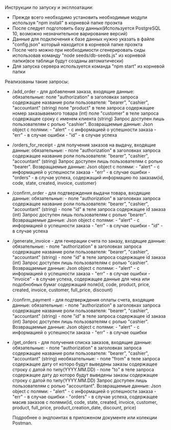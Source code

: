 Инструкции по запуску и эксплоатации:
  - Прежде всего необходимо установить необходимые модули используя "npm install" в корневой папке проэкта
  - После следует подготовить базу данных(Используется PostgreSQL 10, возможно незначительное варирование версий)
  - Данные для подключения к базе данных нужно указать в файле "config.json" который находится в корневой папке проэкта
  - После чего можно при необходимости сгенерировать сиды использовав команду "node seeds/db-seeds.js" из корневой папки(все таблици будут     созданы автоматически)
  - Для запуска сервера используется команда "npm start" из корневой папки
  
Реализованы такие запросы:
  - /add_order - для добавления заказа, входящие данные: 
      обязательные:
         поле "authorization" в заголовках запроса содержащее название роли пользователя: "bearer", "cashier", "accountant" (string)
         поле "product" в теле запроса содержащее номер заказываемого товара (int)
         поле "customer" в теле запроса содержащее сроку с именем клиента (string)
     Запрос доступен лишь пользователям с ролью "cashier".
     Возвращаемые данные:
      Json object с полями:
        - "alert" - с информацией о успешности заказа
        - "err" - в случае ошибки
        - "id" - в случае успеха
     
  - /orders_for_receipt - для получения заказов на выдачу, входящие данные: 
      обязательные:
        - поле "authorization" в заголовках запроса содержащее название роли пользователя: "bearer", "cashier", "accountant" (string)
     Запрос доступен лишь пользователям с ролью "bearer".
     Возвращаемые данные:
      Json object с полями:
        - "alert" - с информацией о успешности заказа
        - "err" - в случае ошибки
        - "orders" - в случае успеха, содержащий информацию по заказам(id, code, state, created, invoice, customer)
     
  - /confirm_order - для подтверждения выдачи товара, входящие данные: 
      обязательные:
        - поле "authorization" в заголовках запроса содержащее название роли пользователя: "bearer", "cashier", "accountant" (string)
        - поле "id" в теле запроса содержащее id заказа (int)
     Запрос доступен лишь пользователям с ролью "bearer".
     Возвращаемые данные:
      Json object с полями:
        - "alert" - с информацией о успешности заказа
        - "err" - в случае ошибки
        - "id" - в случае успеха
        
  - /generate_invoice - для генерации счета по заказу, входящие данные: 
      обязательные:
        - поле "authorization" в заголовках запроса содержащее название роли пользователя: "bearer", "cashier", "accountant" (string)
        - поле "id" в теле запроса содержащее id заказа (int)
     Запрос доступен лишь пользователям с ролью "cashier".
     Возвращаемые данные:
      Json object с полями:
        - "alert" - с информацией о успешности заказа
        - "err" - в случае ошибки
        - "invoice" - в случае успеха, содержащее данные для чека или подобнобных бумаг содержащий поля(id, code, product, price,                 created, invoice, customer, full_price, discount)
        
  - /confirm_payment - для подтверждения оплаты счета, входящие данные: 
      обязательные:
        - поле "authorization" в заголовках запроса содержащее название роли пользователя: "bearer", "cashier", "accountant" (string)
        - поле "id" в теле запроса содержащее id заказа (int)
     Запрос доступен лишь пользователям с ролью "cashier".
     Возвращаемые данные:
      Json object с полями:
        - "alert" - с информацией о успешности заказа
        - "err" - в случае ошибки
        
  - /get_orders - для получения списка заказов, входящие данные: 
      обязательные:
        - поле "authorization" в заголовках запроса содержащее название роли пользователя: "bearer", "cashier", "accountant" (string)
      необязательные:
        - поле "from" в теле запроса содержащее дату от которо будут выведены заказы содержащее строку с датой по типу(YYYY.MM.DD)
        - поле "to" в теле запроса содержащее дату до которо будут выведены заказы содержащее строку с датой по типу(YYYY.MM.DD)
     Запрос доступен лишь пользователям с ролью "accountant".
     Возвращаемые данные:
      Json object с полями:
        - "alert" - с информацией о успешности заказа
        - "err" - в случае ошибки
        - "orders" - в случае успеха, содержащее масив заказов с полями(id, code, state, created, invoice, customer, product,                     full_price, product_creation_date, discount, price)
        
    Подробнее о эндпоинтах в приложеном документе или колекции Postman.
